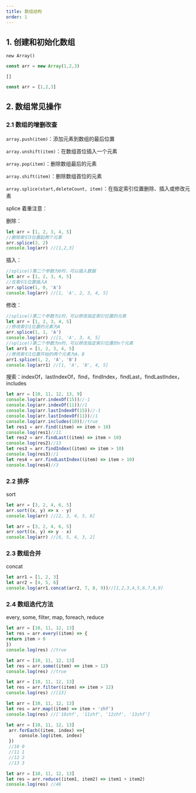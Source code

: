 ```yaml
---
title: 数组结构
order: 1 
---
```


## 1. 创建和初始化数组

`new Array()`

```js
const arr = new Array(1,2,3)
```

`[]`
```js
const arr = [1,2,3]
```

## 2. 数组常见操作

### 2.1 数组的增删改查

`array.push(item)`：添加元素到数组的最后位置

`array.unshift(item)`：在数组首位插入一个元素 

`array.pop(item)`：删除数组最后的元素

`array.shift(item)`：删除数组首位的元素

`array.splice(start,deleteCount, item)`：在指定索引位置删除、插入或修改元素

splice 着重注意：

删除：
```js
let arr = [1, 2, 3, 4, 5]
//删除索引3位置起两个元素
arr.splice(3, 2)
console.log(arr) //[1,2,3]
```

插入：
```js
//splice()第二个参数为0时，可以插入数据
let arr = [1, 2, 3, 4, 5]
//在索引1位置插入A
arr.splice(1, 0, 'A')
console.log(arr) //[1, 'A', 2, 3, 4, 5]
```

修改：
```js
//splice()第二个参数为1时，可以修改指定索引位置的元素
let arr = [1, 2, 3, 4, 5]
//修改索引1位置的元素为A
arr.splice(1, 1, 'A')
console.log(arr) //[1, 'A', 3, 4, 5]
//splice()第二个参数为n时，可以修改指定索引位置的n个元素
let arr1 = [1, 2, 3, 4, 5]
//修改索引1位置开始的两个元素为A、B
arr1.splice(1, 2, 'A', 'B')
console.log(arr1) //[1, 'A', 'B', 4, 5]
```

搜索：indexOf，lastIndexOf，find，findIndex，findLast，findLastIndex，includes

```js
let arr = [10, 11, 12, 13, 9]
console.log(arr.indexOf(15))//-1
console.log(arr.indexOf(11))//1
console.log(arr.lastIndexOf(15))//-1
console.log(arr.lastIndexOf(11))//1
console.log(arr.includes(10))//true
let res1 = arr.find((item) => item > 10)
console.log(res1)//11
let res2 = arr.findLast((item) => item > 10)
console.log(res2)//13
let res3 = arr.findIndex((item) => item > 10)
console.log(res3)//1
let res4 = arr.findLastIndex((item) => item > 10)
console.log(res4)//3
```

### 2.2 排序

sort

```js
let arr = [3, 2, 4, 6, 5]
arr.sort((x, y) => x - y)
console.log(arr) //[2, 3, 4, 5, 6]
```

```js
let arr = [3, 2, 4, 6, 5]
arr.sort((x, y) => y - x)
console.log(arr) //[6, 5, 4, 3, 2]
```

### 2.3 数组合并

concat

```js
let arr1 = [1, 2, 3]
let arr2 = [4, 5, 6]
console.log(arr1.concat(arr2, 7, 8, 9))//[1,2,3,4,5,6,7,8,9]
```

### 2.4 数组迭代方法

every, some, filter, map, foreach, reduce

```js
let arr = [10, 11, 12, 13]
let res = arr.every((item) => {
return item > 0
})
console.log(res) //true
```

```js
let arr = [10, 11, 12, 13]
let res = arr.some((item) => item > 12)
console.log(res) //true
```

```js
let arr = [10, 11, 12, 13]
let res = arr.filter((item) => item > 12)
console.log(res) //[13]
```

```js
let arr = [10, 11, 12, 13]
let res = arr.map((item) => item + 'zhf')
console.log(res) //['10zhf', '11zhf', '12zhf', '13zhf']
```

```js
let arr = [10, 11, 12, 13]
 arr.forEach((item, index) =>{
	 console.log(item, index)
 })
 //10 0
 //11 1
 //12 2
 //13 3
```

```js
let arr = [10, 11, 12, 13]
let res = arr.reduce((item1, item2) => item1 + item2)
console.log(res) //46
```
